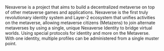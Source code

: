 Nexaverse is a project that aims to build a decentralized metaverse on top of other metaverse games and applications. Nexaverse is the first truly revolutionary identity system and Layer-2 ecosystem that unifies activities on the metaverse, allowing metaverse citizens (Metazens) to join alternate metaverses by using a single, unique Nexaverse Identity to bridge virtual worlds. Using special protocols for identity and more on the Metaverse. With one identity, multiple profiles can be administered from a single muster point.

